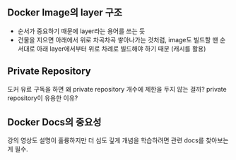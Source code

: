 ## Docker Image의 layer 구조
- 순서가 중요하기 때문에 layer라는 용어를 쓰는 듯
- 건물을 지으면 아래에서 위로 차곡차곡 쌓아나가는 것처럼, image도 빌드할 땐 순서대로 아래 layer에서부터 위로 차례로 빌드해야 하기 때문 (캐시를 활용)

## Private Repository
도커 유료 구독을 하면 왜 private repository 개수에 제한을 두지 않는 걸까? private repository이 유용한 이유?

## Docker Docs의 중요성
강의 영상도 설명이 훌륭하지만 더 심도 깊게 개념을 학습하려면 관련 docs를 찾아보는 게 필수.
